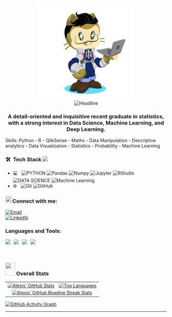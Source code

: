 <div align=center>
          <img alt="gif" align="center" src="https://github.com/AlexisBouteloup/Alexis-Bouteloup/blob/main/git_gif.png" width=300 height=300/>
    </div>
<div align=center>
        <img src="https://readme-typing-svg.herokuapp.com?color=%23378AD6&size=32&center=true&vCenter=true&width=600&height=50&lines=Hi+there+I'm+Alexis+Bouteloup+%F0%9F%91%8B;ML+and+DL+Learner;Passionate+Data+Scientist;Python+language+Enthusiast" alt="Headline" />
    </div>

<h3 align="center">A detail-oriented and inquisitive recent graduate in statistics, with a strong interest in Data Science, Machine Learning, and Deep Learning.</h3>

Skills: Python - R - QlikSense - Maths - Data Manipulation - Descriptive analytics - Data Visualization - Statistics - Probability - Machine Learning

<h3> 🛠 &nbsp;Tech Stack <img src="https://media.giphy.com/media/j2pOGeGYKe2xCCKwfi/giphy.gif" width="40"></h3>

- 💻 &nbsp;
  ![PYTHON](https://img.shields.io/badge/-Python-333333?style=flat&logo=python)
  ![Pandas](https://img.shields.io/badge/Pandas-150458?style=flat-square&logo=pandas&logoColor=white")
  ![Numpy](https://img.shields.io/badge/Numpy-013243?style=flat-square&logo=numpy&logoColor=white")
  ![Jupyter](https://img.shields.io/badge/Jupyter-F37626?style=flat-square&logo=Jupyter&logoColor=white)
  ![RStudio](https://img.shields.io/badge/-RStudio-333333?style=flat&logo=rstudio)
  ![DATA SCIENCE](https://img.shields.io/badge/-Data%20Science-333333?style=flat&logo=data%20science)
  ![Machine Learning](https://img.shields.io/badge/-ML-333333?style=flat&logo=ML)
- ⚙️ &nbsp;
  ![Git](https://img.shields.io/badge/-Git-333333?style=flat&logo=git)
  ![GitHub](https://img.shields.io/badge/-GitHub-333333?style=flat&logo=github)

<h3 align="left"><img src="https://media.giphy.com/media/5WJ6SOKeNKrSzblU4R/giphy.gif" width=22 height=22>Connect with me:</h3> 

<a href="mailto:bouteloup.alexis@hotmail.com"><img alt="Email" src="https://img.shields.io/badge/Email-bouteloup.alexis@hotmail.com-blue?style=flat-square&logo=gmail"></a><br>
<a href="https://www.linkedin.com/in/alexisbouteloup" target="_blank"><img alt="LinkedIn" src="https://img.shields.io/badge/LinkedIn-Profile-blue?style=flat-square&logo=linkedin"></a><br>

<h3 align="left">Languages and Tools:</h3>

<div style="display: flex; gap: 10px;">
    <img height=50 src="https://cdn.jsdelivr.net/gh/devicons/devicon/icons/python/python-original.svg"/>
    <img height=50 src="https://cdn.jsdelivr.net/gh/devicons/devicon/icons/rstudio/rstudio-original.svg"/>
    <img height=50 src="https://cdn.jsdelivr.net/gh/devicons/devicon/icons/git/git-plain.svg"/>
    <img height=50 src="https://cdn.jsdelivr.net/gh/devicons/devicon/icons/github/github-original.svg"/>
</div>


### <img src="https://media.giphy.com/media/IcnxGGAj0ubyB2r5M6/giphy.gif" width=30 height=40> Overall Stats 

<table>
  <tr>
    <td>
      <a href="https://github.com/AlexisBouteloup/github-readme-stats"> <img src="https://github-readme-stats.vercel.app/api?username=AlexisBouteloup&hide_border=true&show_icons=true" alt="Alexis' GitHub Stats" /> </a>
    </td>
    <td>
      <a href="https://github.com/AlexisBouteloup/github-readme-stats"> <img src="https://github-readme-stats.vercel.app/api/top-langs/?username=AlexisBouteloup&hide_border=true&langs_count=8&layout=compact" alt="Top Languages" /> </a>
    </td>
  </tr>
  <tr>
    <td colspan=2 align="center">
      <a href="https://git.io/streak-stats"> <img src="http://github-readme-streak-stats.herokuapp.com?user=AlexisBouteloup&hide_border=true&background=f6f8fa&currStreakLabel=000000&date_format=j%20M%5B%20Y%5D" alt="Alexis' GitHub Readme Streak Stats" /> </a>
    </td>
  </tr>
</table>

<a href="https://github.com/AlexisBouteloup/github-readme-activity-graph">
  <img src="https://github-readme-activity-graph.vercel.app/graph?username=AlexisBouteloup&theme=tokyo-night" width="600" height="300" alt="GitHub Activity Graph" />
</a>

<hr>



